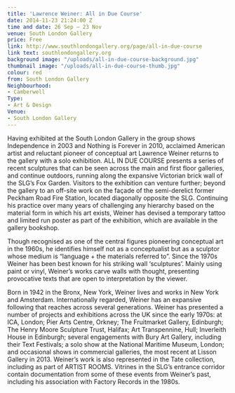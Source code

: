 ```yaml
---
title: 'Lawrence Weiner: All in Due Course'
date: 2014-11-23 21:24:00 Z
time and date: 26 Sep – 23 Nov
venue: South London Gallery
price: Free
link: http://www.southlondongallery.org/page/all-in-due-course
link text: southlondongallery.org
background image: "/uploads/all-in-due-course-background.jpg"
thumbnail image: "/uploads/all-in-due-course-thumb.jpg"
colour: red
from: South London Gallery
Neighbourhood:
- Camberwell
Type:
- Art & Design
Venue:
- South London Gallery
---
```


Having exhibited at the South London Gallery in the group shows Independence in 2003 and Nothing is Forever in 2010, acclaimed American artist and reluctant pioneer of conceptual art Lawrence Weiner returns to the gallery with a solo exhibition. ALL IN DUE COURSE presents a series of recent sculptures that can be seen across the main and first floor galleries, and continue outdoors, running along the expansive Victorian brick wall of the SLG’s Fox Garden. Visitors to the exhibition can venture further; beyond the gallery to an off-site work on the façade of the semi-derelict former Peckham Road Fire Station, located diagonally opposite the SLG. Continuing his practice over many years of challenging any hierarchy based on the material form in which his art exists, Weiner has devised a temporary tattoo and limited run poster as part of the exhibition, which are available in the gallery bookshop.

Though recognised as one of the central figures pioneering conceptual art in the 1960s, he identifies himself not as a conceptualist but as a sculptor whose medium is “language + the materials referred to”. Since the 1970s Weiner has been best known for his striking wall ‘sculptures’. Mainly using paint or vinyl, Weiner’s works carve walls with thought, presenting provocative texts that are open to interpretation by the viewer.

Born in 1942 in the Bronx, New York, Weiner lives and works in New York and Amsterdam. Internationally regarded, Weiner has an expansive following that reaches across several generations. Weiner has presented a number of projects and exhibitions across the UK since the early 1970s: at ICA, London; Pier Arts Centre, Orkney; The Fruitmarket Gallery, Edinburgh; The Henry Moore Sculpture Trust, Halifax; Art Transpennine, Hull; Inverleith House in Edinburgh; several engagements with Bury Art Gallery, including their Text Festivals; a solo show at the National Maritime Museum, London; and occasional shows in commercial galleries, the most recent at Lisson Gallery in 2013. Weiner’s work is also represented in the Tate collection, including as part of ARTIST ROOMS. Vitrines in the SLG’s entrance corridor contain documentation from some of these events from Weiner’s past, including his association with Factory Records in the 1980s.
